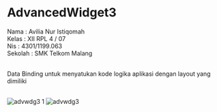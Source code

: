 # AdvancedWidget3

Nama : Avilia Nur Istiqomah<br>
Kelas : XII RPL 4 / 07<br>
Nis : 4301/1199.063<br>
Sekolah : SMK Telkom Malang<br><br>

Data Binding untuk menyatukan kode logika aplikasi dengan layout yang dimiliki <br><br>

![advwdg3 1](https://cloud.githubusercontent.com/assets/22524037/19021824/ee50eaa8-88f3-11e6-97af-f7abb48f839c.png)
![advwdg3](https://cloud.githubusercontent.com/assets/22524037/19021823/ee4c6488-88f3-11e6-82b9-9ec931412d02.png)

